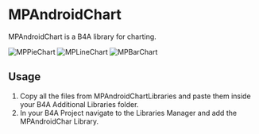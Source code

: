 # MPAndroidChart

MPAndroidChart is a B4A library for charting.

![MPPieChart](https://i.ibb.co/PcFhV0y/MPAndroidChart1.png)
![MPLineChart](https://i.ibb.co/5KDzdbf/MPAndroidChar2.png)
![MPBarChart](https://i.ibb.co/kBgJyCT/MPAndroidChar3.png)

## Usage
1. Copy all the files from MPAndroidChartLibraries and paste them inside your B4A Additional Libraries folder.
2. In your B4A Project navigate to the Libraries Manager and add the MPAndroidChar Library.
